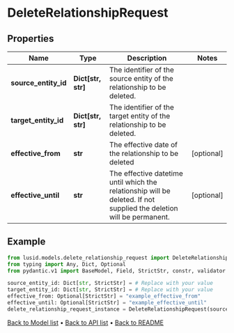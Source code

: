 # DeleteRelationshipRequest

## Properties
Name | Type | Description | Notes
------------ | ------------- | ------------- | -------------
**source_entity_id** | **Dict[str, str]** | The identifier of the source entity of the relationship to be deleted. | 
**target_entity_id** | **Dict[str, str]** | The identifier of the target entity of the relationship to be deleted. | 
**effective_from** | **str** | The effective date of the relationship to be deleted | [optional] 
**effective_until** | **str** | The effective datetime until which the relationship will be deleted. If not supplied the deletion will be permanent. | [optional] 
## Example

```python
from lusid.models.delete_relationship_request import DeleteRelationshipRequest
from typing import Any, Dict, Optional
from pydantic.v1 import BaseModel, Field, StrictStr, constr, validator

source_entity_id: Dict[str, StrictStr] = # Replace with your value
target_entity_id: Dict[str, StrictStr] = # Replace with your value
effective_from: Optional[StrictStr] = "example_effective_from"
effective_until: Optional[StrictStr] = "example_effective_until"
delete_relationship_request_instance = DeleteRelationshipRequest(source_entity_id=source_entity_id, target_entity_id=target_entity_id, effective_from=effective_from, effective_until=effective_until)

```

[Back to Model list](../README.md#documentation-for-models) &#8226; [Back to API list](../README.md#documentation-for-api-endpoints) &#8226; [Back to README](../README.md)

